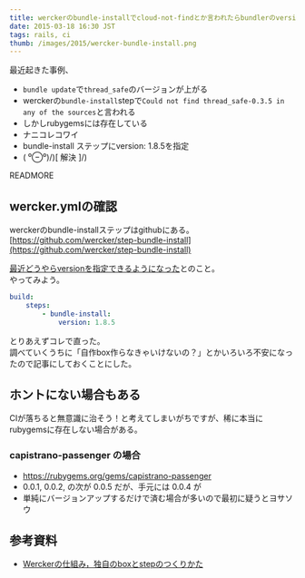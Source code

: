 ```yaml
---
title: werckerのbundle-installでcloud-not-findとか言われたらbundlerのversionを指定してみよう
date: 2015-03-18 16:30 JST
tags: rails, ci
thumb: /images/2015/wercker-bundle-install.png
---
```


最近起きた事例、

- `bundle update`で`thread_safe`のバージョンが上がる
- werckerの`bundle-install`stepで`Could not find thread_safe-0.3.5 in any of the sources`と言われる
- しかしrubygemsには存在している
- ナニコレコワイ
- bundle-install ステップにversion: 1.8.5を指定
- ( ⁰⊖⁰)/)[ 解決 ]/)

READMORE

## wercker.ymlの確認

werckerのbundle-installステップはgithubにある。  
[https://github.com/wercker/step-bundle-install](https://github.com/wercker/step-bundle-install)

[最近どうやらversionを指定できるようになった](https://github.com/wercker/step-bundle-install#112)とのこと。  
やってみよう。

```yml
build:
    steps:
        - bundle-install:
            version: 1.8.5
```

とりあえずコレで直った。  
調べていくうちに「自作box作らなきゃいけないの？」とかいろいろ不安になったので記事にしておくことにした。

## ホントにない場合もある

CIが落ちると無意識に治そう！と考えてしまいがちですが、稀に本当にrubygemsに存在しない場合がある。  

### capistrano-passenger の場合

- https://rubygems.org/gems/capistrano-passenger
- 0.0.1, 0.0.2, の次が 0.0.5 だが、手元には 0.0.4 が
- 単純にバージョンアップするだけで済む場合が多いので最初に疑うとヨサソウ

## 参考資料

- [Werckerの仕組み，独自のboxとstepのつくりかた](http://deeeet.com/writing/2014/10/16/wercker/)
